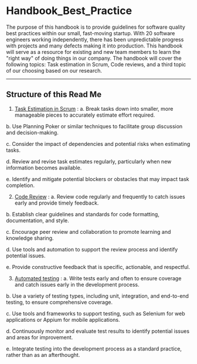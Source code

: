 # Handbook_Best_Practice

The purpose of this handbook is to provide guidelines for software quality best practices within our small, fast-moving startup. With 20 software engineers working independently, there has been unpredictable progress with projects and many defects making it into production. This handbook will serve as a resource for existing and new team members to learn the "right way" of doing things in our company. The handbook will cover the following topics: Task estimation in Scrum, Code reviews, and a third topic of our choosing based on our research.

---

## Structure of this Read Me
1. [Task Estimation in Scrum](Task_estimation/index.md) :
  a. Break tasks down into smaller, more manageable pieces to accurately estimate effort required.
  
  b. Use Planning Poker or similar techniques to facilitate group discussion and decision-making.
  
  c. Consider the impact of dependencies and potential risks when estimating tasks.
  
  d. Review and revise task estimates regularly, particularly when new information becomes available.
  
  e. Identify and mitigate potential blockers or obstacles that may impact task completion.

2. [Code Review](Code_Review/index.md) :
  a. Review code regularly and frequently to catch issues early and provide timely feedback.
  
  b. Establish clear guidelines and standards for code formatting, documentation, and style.
  
  c. Encourage peer review and collaboration to promote learning and knowledge sharing.
  
  d. Use tools and automation to support the review process and identify potential issues.
  
  e. Provide constructive feedback that is specific, actionable, and respectful.

3. [Automated testing](Automated_Testing/index.md) :
  a. Write tests early and often to ensure coverage and catch issues early in the development process.
  
  b. Use a variety of testing types, including unit, integration, and end-to-end testing, to ensure comprehensive coverage.
  
  c. Use tools and frameworks to support testing, such as Selenium for web applications or Appium for mobile applications.
  
  d. Continuously monitor and evaluate test results to identify potential issues and areas for improvement.
  
  e. Integrate testing into the development process as a standard practice, rather than as an afterthought.

